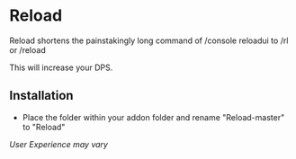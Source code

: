 # Reload

Reload shortens the painstakingly long command of /console reloadui to /rl or /reload

This will increase your DPS.


## Installation
- Place the folder within your addon folder and rename "Reload-master" to "Reload"





*User Experience may vary*
